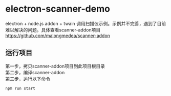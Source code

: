 # electron-scanner-demo

electron + node.js addon + twain 调用扫描仪示例。示例并不完善，遇到了目前难以解决的问题。具体查看scanner-addon项目<https://github.com/malongmedea/scanner-addon>

## 运行项目

第一步，拷贝scanner-addon项目到此项目根目录  
第二步，编译scanner-addon  
第三步，运行以下命令  

```bash
npm run start
```